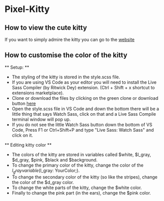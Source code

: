 # Pixel-Kitty

## How to view the cute kitty

If you want to simply admire the kitty you can go to the [website](https://css-pixel-kitty.netlify.app/)

## How to customise the color of the kitty

** Setup: **

- The styling of the kitty is stored in the style.scss file.
- If you are using VS Code as your editor you will need to install the Live Sass Compiler (by Ritwick Dey) extension. (Ctrl + Shift + x shortcut to extensions marketplace).
- Clone or download the files by clicking on the green clone or download button [here](https://github.com/LachlynR/Pixel-Kitty)
- Open the style.scss file in VS Code and down the bottom there will be a little thing that says Watch Sass, click on that and a Live Sass Compile terminal window will pop up.
- If you do not see the little Watch Sass button down the bottom of VS Code, Press F1 or Ctrl+Shift+P and type "Live Sass: Watch Sass" and click on it.

** Editing kitty color **

- The colors of the kitty are stored in variables called $white, $l_gray, $d_gray, $pink, $black and $background.
- To change the primary color of the kitty, change the color of the $l_gray variable ($l_gray: YourColor;).
- To change the secondary color of the kitty (so like the stripes), change the color of the $d_gray color.
- To change the white parts of the kitty, change the $white color.
- Finally to change the pink part (in the ears), change the $pink color.




